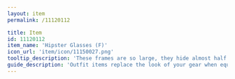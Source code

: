 ```yaml
---
layout: item
permalink: /11120112

title: Item
id: 11120112
item_name: 'Hipster Glasses (F)'
icon_url: 'item/icon/11150027.png'
tooltip_description: 'These frames are so large, they hide almost half your face.'
guide_description: 'Outfit items replace the look of your gear when equipped.'
---
```

